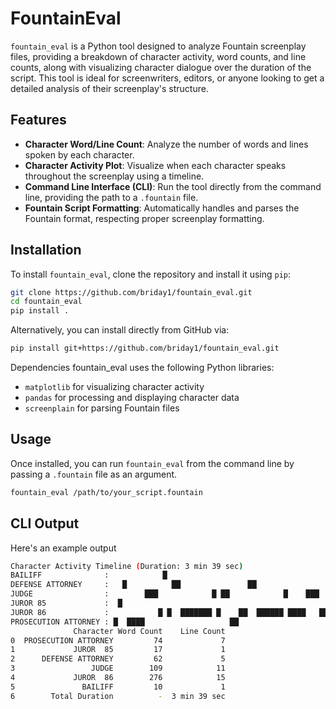 # FountainEval

`fountain_eval` is a Python tool designed to analyze Fountain screenplay files, providing a breakdown of character activity, word counts, and line counts, along with visualizing character dialogue over the duration of the script. This tool is ideal for screenwriters, editors, or anyone looking to get a detailed analysis of their screenplay's structure.

## Features

- **Character Word/Line Count**: Analyze the number of words and lines spoken by each character.
- **Character Activity Plot**: Visualize when each character speaks throughout the screenplay using a timeline.
- **Command Line Interface (CLI)**: Run the tool directly from the command line, providing the path to a `.fountain` file.
- **Fountain Script Formatting**: Automatically handles and parses the Fountain format, respecting proper screenplay formatting.

## Installation

To install `fountain_eval`, clone the repository and install it using `pip`:

```bash
git clone https://github.com/briday1/fountain_eval.git
cd fountain_eval
pip install .
```

Alternatively, you can install directly from GitHub via:

```bash
pip install git+https://github.com/briday1/fountain_eval.git
```

Dependencies
fountain_eval uses the following Python libraries:

- `matplotlib` for visualizing character activity
- `pandas` for processing and displaying character data
- `screenplain` for parsing Fountain files

## Usage

Once installed, you can run `fountain_eval` from the command line by passing a
`.fountain` file as an argument.

```bash
fountain_eval /path/to/your_script.fountain
```

## CLI Output

Here's an example output

```bash
Character Activity Timeline (Duration: 3 min 39 sec)
BAILIFF              :            █                                      
DEFENSE ATTORNEY     :   █          ██               ██                  
JUDGE                :        ███            █ ██            █    ███   █
JUROR 85             :  █                                                
JUROR 86             :           █ █  ███████ █    ██  ██████ ████   ███ 
PROSECUTION ATTORNEY : █  ████                   ██                      
              Character Word Count    Line Count
0  PROSECUTION ATTORNEY         74             7
1             JUROR  85         17             1
2      DEFENSE ATTORNEY         62             5
3                 JUDGE        109            11
4             JUROR  86        276            15
5               BAILIFF         10             1
6        Total Duration          -  3 min 39 sec
```
